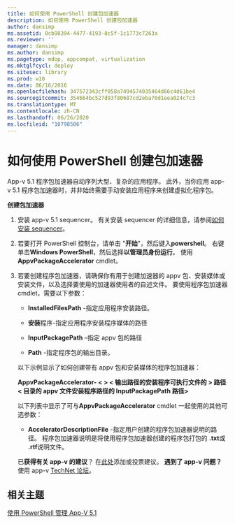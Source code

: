 ```yaml
---
title: 如何使用 PowerShell 创建包加速器
description: 如何使用 PowerShell 创建包加速器
author: dansimp
ms.assetid: 0cb98394-4477-4193-8c5f-1c1773c7263a
ms.reviewer: ''
manager: dansimp
ms.author: dansimp
ms.pagetype: mdop, appcompat, virtualization
ms.mktglfcycl: deploy
ms.sitesec: library
ms.prod: w10
ms.date: 06/16/2016
ms.openlocfilehash: 347572343cff058a7494574035464d66c4d61be4
ms.sourcegitcommit: 354664bc527d93f80687cd2eba70d1eea024c7c3
ms.translationtype: MT
ms.contentlocale: zh-CN
ms.lasthandoff: 06/26/2020
ms.locfileid: "10798506"
---
```

# 如何使用 PowerShell 创建包加速器


App-v 5.1 程序包加速器自动序列大型、复杂的应用程序。 此外，当你应用 app-v 5.1 程序包加速器时，并非始终需要手动安装应用程序来创建虚拟化程序包。

**创建包加速器**

1.  安装 app-v 5.1 sequencer。 有关安装 sequencer 的详细信息，请参阅[如何安装 sequencer](how-to-install-the-sequencer-51beta-gb18030.md)。

2.  若要打开 PowerShell 控制台，请单击 "**开始**"，然后键入**powershell**。 右键单击**Windows PowerShell**，然后选择**以管理员身份运行**。 使用**AppvPackageAccelerator** cmdlet。

3.  若要创建程序包加速器，请确保你有用于创建加速器的 appv 包、安装媒体或安装文件，以及选择要使用的加速器使用者的自述文件。 要使用程序包加速器 cmdlet，需要以下参数：

    -   **InstalledFilesPath** -指定应用程序安装路径。

    -   **安装**程序-指定应用程序安装程序媒体的路径

    -   **InputPackagePath** –指定 appv 包的路径

    -   **Path** -指定程序包的输出目录。

    以下示例显示了如何创建带有 appv 包和安装媒体的程序包加速器：

    **AppvPackageAccelerator- &lt; &gt; &lt; 输出路径的安装程序可执行文件的 &gt; 路径 &lt; 目录的 appv 文件安装程序路径的 InputPackagePath 路径&gt;**

    以下列表中显示了可与**AppvPackageAccelerator** cmdlet 一起使用的其他可选参数：

    -   **AcceleratorDescriptionFile** -指定用户创建的程序包加速器说明的路径。 程序包加速器说明是将使用程序包加速器创建的程序包打包的 **.txt**或 **.rtf**说明文件。

    已**获得有关 app-v 的建议**？ 在[此处](http://appv.uservoice.com/forums/280448-microsoft-application-virtualization)添加或投票建议。 **遇到了 app-v 问题？** 使用 app-v [TechNet 论坛](https://social.technet.microsoft.com/Forums/home?forum=mdopappv)。

## 相关主题


[使用 PowerShell 管理 App-V 5.1](administering-app-v-51-by-using-powershell.md)

 

 





